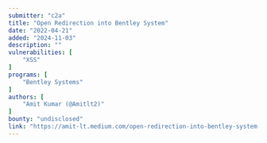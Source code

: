 ```yaml
---
submitter: "c2a"
title: "Open Redirection into Bentley System"
date: "2022-04-21"
added: "2024-11-03"
description: ""
vulnerabilities: [
    "XSS"
]
programs: [
    "Bentley Systems"
]
authors: [
    "Amit Kumar (@Amitlt2)"
]
bounty: "undisclosed"
link: "https://amit-lt.medium.com/open-redirection-into-bentley-system-d1ee188bfb25"
---
```




